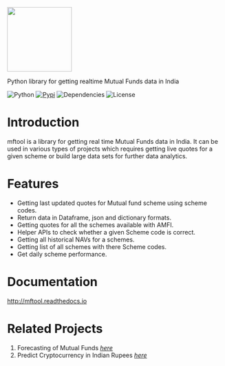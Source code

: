 <img src="./mftool.PNG"  height="150">

Python library for getting realtime Mutual Funds data in India

![Python](https://img.shields.io/badge/python-v3.7+-blue.svg)
[![Pypi](https://img.shields.io/badge/pypi-v2.3-green)](https://pypi.python.org/pypi/mftool)
![Dependencies](https://img.shields.io/badge/dependencies-up%20to%20date-brightgreen.svg)
![License](https://img.shields.io/pypi/l/selenium-wire.svg)


Introduction
============
mftool is a library for getting real time Mutual Funds data in India. It can be used in various types of projects which requires getting live quotes for a given scheme or build large data sets for further data analytics.

Features
=============

* Getting last updated quotes for Mutual fund scheme using scheme codes.
* Return data in Dataframe, json and dictionary formats.
* Getting quotes for all the schemes available with AMFI.
* Helper APIs to check whether a given Scheme code is correct.
* Getting all historical NAVs for a schemes.
* Getting list of all schemes with there Scheme codes.
* Get daily scheme performance.

Documentation
====================================
http://mftool.readthedocs.io

Related Projects
===================
1. Forecasting of Mutual Funds *[here](https://github.com/NayakwadiS/Forecasting_Mutual_Funds)*
2. Predict Cryptocurrency in Indian Rupees *[here](https://github.com/NayakwadiS/Predict_Cryptocurrency_INR)*

